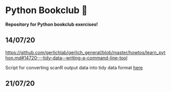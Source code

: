 # Python Bookclub :snake:

**Repository for Python bookclub exercises!**

## 14/07/20
https://github.com/gerlichlab/gerlich_general/blob/master/howtos/learn_python.md#14720---tidy-data--writing-a-command-line-tool

Script for converting scanR output data into tidy data format [here](https://github.com/FedeTelo/Bookclub/blob/master/200714_Bookclub_FT.ipynb, "will it work?")

## 21/07/20
